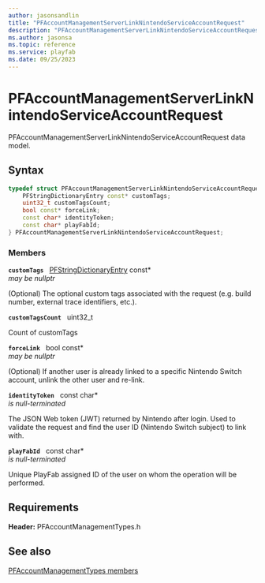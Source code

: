 ```yaml
---
author: jasonsandlin
title: "PFAccountManagementServerLinkNintendoServiceAccountRequest"
description: "PFAccountManagementServerLinkNintendoServiceAccountRequest data model."
ms.author: jasonsa
ms.topic: reference
ms.service: playfab
ms.date: 09/25/2023
---
```


# PFAccountManagementServerLinkNintendoServiceAccountRequest  

PFAccountManagementServerLinkNintendoServiceAccountRequest data model.  

## Syntax  
  
```cpp
typedef struct PFAccountManagementServerLinkNintendoServiceAccountRequest {  
    PFStringDictionaryEntry const* customTags;  
    uint32_t customTagsCount;  
    bool const* forceLink;  
    const char* identityToken;  
    const char* playFabId;  
} PFAccountManagementServerLinkNintendoServiceAccountRequest;  
```
  
### Members  
  
**`customTags`** &nbsp; [PFStringDictionaryEntry](../../pftypes/structs/pfstringdictionaryentry.md) const*  
*may be nullptr*  
  
(Optional) The optional custom tags associated with the request (e.g. build number, external trace identifiers, etc.).
  
**`customTagsCount`** &nbsp; uint32_t  
  
Count of customTags
  
**`forceLink`** &nbsp; bool const*  
*may be nullptr*  
  
(Optional) If another user is already linked to a specific Nintendo Switch account, unlink the other user and re-link.
  
**`identityToken`** &nbsp; const char*  
*is null-terminated*  
  
The JSON Web token (JWT) returned by Nintendo after login. Used to validate the request and find the user ID (Nintendo Switch subject) to link with.
  
**`playFabId`** &nbsp; const char*  
*is null-terminated*  
  
Unique PlayFab assigned ID of the user on whom the operation will be performed.
  
  
## Requirements  
  
**Header:** PFAccountManagementTypes.h
  
## See also  
[PFAccountManagementTypes members](../pfaccountmanagementtypes_members.md)  

  
  
